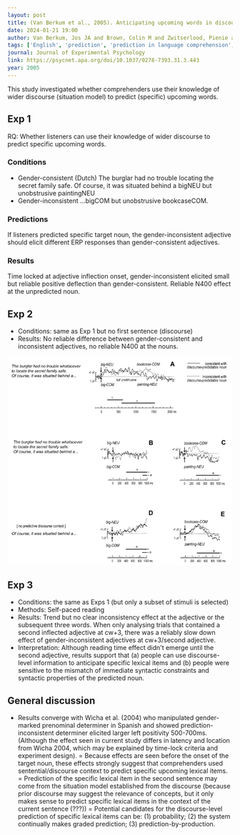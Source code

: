 ```yaml
---
layout: post
title: (Van Berkum et al., 2005). Anticipating upcoming words in discourse - evidence from ERPs and reading times
date: 2024-01-21 19:00
author: Van Berkum, Jos JA and Brown, Colin M and Zwitserlood, Pienie and Kooijman, Valesca and Hagoort, Peter
tags: ['English', 'prediction', 'prediction in language comprehension', 'discourse processing', 'EEG', 'ERP', 'N400']
journal: Journal of Experimental Psychology
link: https://psycnet.apa.org/doi/10.1037/0278-7393.31.3.443
year: 2005
---
```


This study investigated whether comprehenders use their knowledge of wider discourse (situation model) to predict (specific) upcoming words. 

## Exp 1

RQ: Whether listeners can use their knowledge of wider discourse to predict specific upcoming words. 

### Conditions
- Gender-consistent
    (Dutch) The burglar had no trouble locating the secret family safe. Of course, it was situated behind a bigNEU but unobstrusive paintingNEU
- Gender-inconsistent
    …bigCOM but unobstrusive bookcaseCOM.

### Predictions

If listeners predicted specific target noun, the gender-inconsistent adjective should elicit different ERP responses than gender-consistent adjectives.

### Results

Time locked at adjective inflection onset, gender-inconsistent elicited small but reliable positive deflection than gender-consistent. Reliable N400 effect at the unpredicted noun. 

## Exp 2

- Conditions: same as Exp 1 but no first sentence (discourse)
- Results: No reliable difference between gender-consistent and inconsistent adjectives, no reliable N400 at the nouns. 

![result](/img/articles-phd/vanberkum-2005-1.png)

## Exp 3

- Conditions: the same as Exps 1 (but only a subset of stimuli is selected)
- Methods: Self-paced reading
- Results: Trend but no clear inconsistency effect at the adjective or the subsequent three words. When only analysing trials that contained a second inflected adjective at cw+3, there was a reliably slow down effect of gender-inconsistent adjectives at cw+3/second adjective. 
- Interpretation: Although reading time effect didn't emerge until the second adjective, results support that (a) people can use discourse-level information to anticipate specific lexical items and (b) people were sensitive to the mismatch of immediate syntactic constraints and syntactic properties of the predicted noun. 

## General discussion

- Results converge with Wicha et al. (2004) who manipulated gender-marked prenominal determiner in Spanish and showed prediction-inconsistent determiner elicited larger left positivity 500-700ms. (Although the effect seen in current study differs in latency and location from Wicha 2004, which may be explained by time-lock criteria and experiment design).
= Because effects are seen before the onset of the target noun, these effects strongly suggest that comprehenders used sentential/discourse context to predict specific upcoming lexical items. 
= Prediction of the specific lexical item in the second sentence may come from the situation model established from the discourse (because prior discourse may suggest the relevance of concepts, but it only makes sense to predict specific lexical items in the context of the current sentence (???))
= Potential candidates for the discourse-level prediction of specific lexical items can be: (1) probability; (2) the system continually makes graded prediction; (3) prediction-by-production.